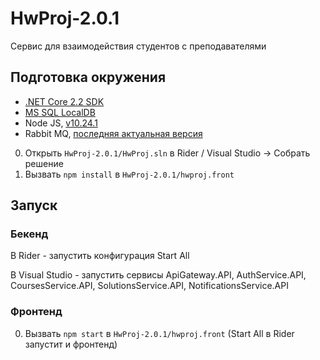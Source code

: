 # HwProj-2.0.1
Сервис для взаимодействия студентов с преподавателями

## Подготовка окружения

- [.NET Core 2.2 SDK](https://dotnet.microsoft.com/en-us/download/dotnet/2.2)
- [MS SQL LocalDB](https://learn.microsoft.com/en-us/sql/database-engine/configure-windows/sql-server-express-localdb?view=sql-server-ver16) 
- Node JS, [v10.24.1](https://nodejs.org/download/release/v10.24.1/)
- Rabbit MQ, [последняя актуальная версия](https://www.rabbitmq.com/download.html)

0. Открыть `HwProj-2.0.1/HwProj.sln` в Rider / Visual Studio -> Собрать решение
1. Вызвать `npm install` в `HwProj-2.0.1/hwproj.front` 

## Запуск
### Бекенд 
В Rider - запустить конфигурация Start All

В Visual Studio - запустить сервисы ApiGateway.API, AuthService.API, CoursesService.API, SolutionsService.API, NotificationsService.API

### Фронтенд
0. Вызвать `npm start` в `HwProj-2.0.1/hwproj.front` (Start All в Rider запустит и фронтенд)
